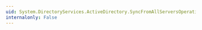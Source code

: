 ```yaml
---
uid: System.DirectoryServices.ActiveDirectory.SyncFromAllServersOperationException.ErrorInformation
internalonly: False
---
```

